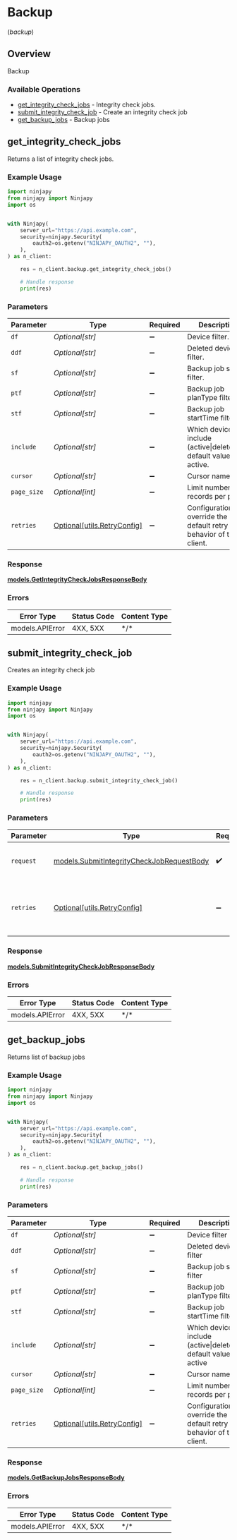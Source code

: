 # Backup
(*backup*)

## Overview

Backup

### Available Operations

* [get_integrity_check_jobs](#get_integrity_check_jobs) - Integrity check jobs.
* [submit_integrity_check_job](#submit_integrity_check_job) - Create an integrity check job
* [get_backup_jobs](#get_backup_jobs) - Backup jobs

## get_integrity_check_jobs

Returns a list of integrity check jobs.

### Example Usage

```python
import ninjapy
from ninjapy import Ninjapy
import os


with Ninjapy(
    server_url="https://api.example.com",
    security=ninjapy.Security(
        oauth2=os.getenv("NINJAPY_OAUTH2", ""),
    ),
) as n_client:

    res = n_client.backup.get_integrity_check_jobs()

    # Handle response
    print(res)

```

### Parameters

| Parameter                                                           | Type                                                                | Required                                                            | Description                                                         |
| ------------------------------------------------------------------- | ------------------------------------------------------------------- | ------------------------------------------------------------------- | ------------------------------------------------------------------- |
| `df`                                                                | *Optional[str]*                                                     | :heavy_minus_sign:                                                  | Device filter.                                                      |
| `ddf`                                                               | *Optional[str]*                                                     | :heavy_minus_sign:                                                  | Deleted device filter.                                              |
| `sf`                                                                | *Optional[str]*                                                     | :heavy_minus_sign:                                                  | Backup job status filter.                                           |
| `ptf`                                                               | *Optional[str]*                                                     | :heavy_minus_sign:                                                  | Backup job planType filter.                                         |
| `stf`                                                               | *Optional[str]*                                                     | :heavy_minus_sign:                                                  | Backup job startTime filter.                                        |
| `include`                                                           | *Optional[str]*                                                     | :heavy_minus_sign:                                                  | Which devices include (active\|deleted\|all) default value active.  |
| `cursor`                                                            | *Optional[str]*                                                     | :heavy_minus_sign:                                                  | Cursor name.                                                        |
| `page_size`                                                         | *Optional[int]*                                                     | :heavy_minus_sign:                                                  | Limit number of records per page.                                   |
| `retries`                                                           | [Optional[utils.RetryConfig]](../../models/utils/retryconfig.md)    | :heavy_minus_sign:                                                  | Configuration to override the default retry behavior of the client. |

### Response

**[models.GetIntegrityCheckJobsResponseBody](../../models/getintegritycheckjobsresponsebody.md)**

### Errors

| Error Type      | Status Code     | Content Type    |
| --------------- | --------------- | --------------- |
| models.APIError | 4XX, 5XX        | \*/\*           |

## submit_integrity_check_job

Creates an integrity check job

### Example Usage

```python
import ninjapy
from ninjapy import Ninjapy
import os


with Ninjapy(
    server_url="https://api.example.com",
    security=ninjapy.Security(
        oauth2=os.getenv("NINJAPY_OAUTH2", ""),
    ),
) as n_client:

    res = n_client.backup.submit_integrity_check_job()

    # Handle response
    print(res)

```

### Parameters

| Parameter                                                                                       | Type                                                                                            | Required                                                                                        | Description                                                                                     |
| ----------------------------------------------------------------------------------------------- | ----------------------------------------------------------------------------------------------- | ----------------------------------------------------------------------------------------------- | ----------------------------------------------------------------------------------------------- |
| `request`                                                                                       | [models.SubmitIntegrityCheckJobRequestBody](../../models/submitintegritycheckjobrequestbody.md) | :heavy_check_mark:                                                                              | The request object to use for the request.                                                      |
| `retries`                                                                                       | [Optional[utils.RetryConfig]](../../models/utils/retryconfig.md)                                | :heavy_minus_sign:                                                                              | Configuration to override the default retry behavior of the client.                             |

### Response

**[models.SubmitIntegrityCheckJobResponseBody](../../models/submitintegritycheckjobresponsebody.md)**

### Errors

| Error Type      | Status Code     | Content Type    |
| --------------- | --------------- | --------------- |
| models.APIError | 4XX, 5XX        | \*/\*           |

## get_backup_jobs

Returns list of backup jobs

### Example Usage

```python
import ninjapy
from ninjapy import Ninjapy
import os


with Ninjapy(
    server_url="https://api.example.com",
    security=ninjapy.Security(
        oauth2=os.getenv("NINJAPY_OAUTH2", ""),
    ),
) as n_client:

    res = n_client.backup.get_backup_jobs()

    # Handle response
    print(res)

```

### Parameters

| Parameter                                                           | Type                                                                | Required                                                            | Description                                                         |
| ------------------------------------------------------------------- | ------------------------------------------------------------------- | ------------------------------------------------------------------- | ------------------------------------------------------------------- |
| `df`                                                                | *Optional[str]*                                                     | :heavy_minus_sign:                                                  | Device filter                                                       |
| `ddf`                                                               | *Optional[str]*                                                     | :heavy_minus_sign:                                                  | Deleted device filter                                               |
| `sf`                                                                | *Optional[str]*                                                     | :heavy_minus_sign:                                                  | Backup job status filter                                            |
| `ptf`                                                               | *Optional[str]*                                                     | :heavy_minus_sign:                                                  | Backup job planType filter                                          |
| `stf`                                                               | *Optional[str]*                                                     | :heavy_minus_sign:                                                  | Backup job startTime filter                                         |
| `include`                                                           | *Optional[str]*                                                     | :heavy_minus_sign:                                                  | Which devices include (active\|deleted\|all) default value active   |
| `cursor`                                                            | *Optional[str]*                                                     | :heavy_minus_sign:                                                  | Cursor name                                                         |
| `page_size`                                                         | *Optional[int]*                                                     | :heavy_minus_sign:                                                  | Limit number of records per page                                    |
| `retries`                                                           | [Optional[utils.RetryConfig]](../../models/utils/retryconfig.md)    | :heavy_minus_sign:                                                  | Configuration to override the default retry behavior of the client. |

### Response

**[models.GetBackupJobsResponseBody](../../models/getbackupjobsresponsebody.md)**

### Errors

| Error Type      | Status Code     | Content Type    |
| --------------- | --------------- | --------------- |
| models.APIError | 4XX, 5XX        | \*/\*           |